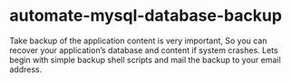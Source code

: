 automate-mysql-database-backup
==============================

Take backup of the application content is very important, So you can recover your application’s database and content if system crashes. Lets begin with simple backup shell scripts and mail the backup to your email address. 